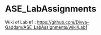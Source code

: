 # ASE_LabAssignments

Wiki of Lab #1 : https://github.com/Divya-Gaddam/ASE_LabAssignments/wiki/Lab1
